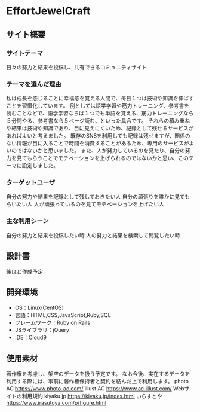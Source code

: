 # EffortJewelCraft

## サイト概要
### サイトテーマ
日々の努力と結果を投稿し、共有できるコミュニティサイト
### テーマを選んだ理由
私は成長を感じることに幸福感を覚える人間で、毎日１つは技術や知識を伸ばすことを習慣化しています。
例としては語学学習や筋力トレーニング、参考書を読むことなどで、語学学習ならば１つでも単語を覚える、筋力トレーニングなら５分間やる、参考書なら５ページ読む、といった具合です。
それらの積み重ねや結果は技術や知識であり、目に見えにくいため、記録として残せるサービスがあればよいと考えました。
既存のSNSを利用しても記録は残せますが、関係のない情報が目に入ることで時間を消費することがあるため、専用のサービスがよいのではないかと思いました。
また、人が努力しているのを見たり、自分の努力を見てもらうことでモチベーションを上げられるのではないかと思い、このテーマに設定しました。
### ターゲットユーザ
自分の努力や結果を記録として残しておきたい人
自分の頑張りを誰かに見てもらいたい人
人が頑張っているのを見てモチベーションを上げたい人
### 主な利用シーン
自分の努力と結果を投稿したい時
人の努力と結果を検索して閲覧したい時
## 設計書
後ほど作成予定
## 開発環境
- OS：Linux(CentOS)
- 言語：HTML,CSS,JavaScript,Ruby,SQL
- フレームワーク：Ruby on Rails
- JSライブラリ：jQuery
- IDE：Cloud9

## 使用素材
著作権を考慮し、架空のデータを扱う予定です。
なお今後、実在するデータを利用する際には、事前に著作権保持者と契約を結んだ上で利用します。
photo AC
https://www.photo-ac.com/
illust AC
https://www.ac-illust.com/
Webサイトの利用規約  kiyaku.jp
https://kiyaku.jp/index.html
いらすとや
https://www.irasutoya.com/p/figure.html
<!-- - 外部サービスの画像素材・音声素材を使用した場合は、必ずサービス名とURLを明記してください。 -->
<!-- - アプリケーションの実装に使用したgem/bootstrapのリファレンスなどの記載は不要です。 -->
<!-- - 使用しない場合は、使用素材の項目をREADMEから削除してください。 -->
<!-- - 架空の団体・題材を前提にポートフォリオを制作する場合、下記のテンプレートを当項目内に記載しましょう。 -->
<!-- 【テンプレート】 -->